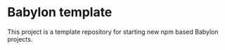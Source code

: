 # Babylon template

This project is a template repository for starting new npm based Babylon projects.